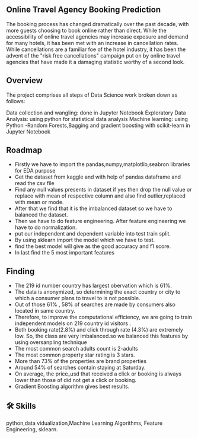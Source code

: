
## Online Travel Agency Booking Prediction

The booking process has changed dramatically over the past decade, with more guests choosing to book online rather than direct. While the accessibility of online travel agencies may increase exposure and demand for many hotels, it has been met with an increase in cancellation rates. While cancellations are a familiar foe of the hotel industry, it has been the advent of the "risk free cancellations" campaign put on by online travel agencies that have made it a damaging statistic worthy of a second look.

## Overview
The project comprises all steps of Data Science work broken down as follows:

Data collection and wangling: done in Jupyter Notebook
Exploratory Data Analysis: using python for statistical data analysis
Machine learning: using Python -Random Forests,Bagging and gradient boosting with scikit-learn in Jupyter Notebook


## Roadmap

- Firstly we have to import the pandas,numpy,matplotlib,seabron libraries for EDA purpose
- Get the dataset from kaggle and with help of pandas dataframe and read the csv file
- Find any null values presents in dataset if yes then drop the null value or replace with mean of respective column and also find outlier,replaced with mean or mode.
- After that we find that it is the imbalanced dataset so we have to balanced the dataset.
- Then we have to do feature engineering.
  After feature engineering we have to do normalization.
- put our independent and dependent variable into test train split.
- By using sklearn import the model which we have to test.
- find the best model will give as the good accuracy and f1 score.
- In last find the 5 most important features 


## Finding

- The 219 id number country has largest obervation which is 61%.
- The data is anonymized, so determining the exact country or city to which a consumer plans to travel to is not possible.
- Out of those 61% , 58% of searches are made by consumers also located in same country.
- Therefore, to improve the computational efficiency, we are going to train independent models on 219 country id visitors . 
- Both booking rate(2.8%) and click through rate (4.3%) are extremely low. So, the class are very imbalanced.so we balanced this features by using oversanpling technique
- The most common search adults count is 2-adults
- The most common property star rating is 3 stars. 
- More than 73% of the properties are brand properties
- Around 54% of searches contain staying at Saturday.
- On average, the price_usd that received a click or booking is always lower than those of did not get a click or booking.
- Gradient Boosting algorithm gives best results.



## 🛠 Skills
python,data vidualization,Machine Learning Algorithms, Feature Engineering, sklearn.




